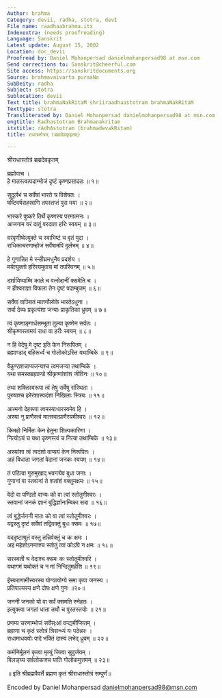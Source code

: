 ```yaml
---
Author: brahma
Category: devii, radha, stotra, devI
File name: raadhaabrahma.itx
Indexextra: (needs proofreading)
Language: Sanskrit
Latest update: August 15, 2002
Location: doc_devii
Proofread by: Daniel Mohanpersad danielmohanpersad98 at msn.com
Send corrections to: Sanskrit@cheerful.com
Site access: https://sanskritdocuments.org
Source: brahmavaivarta puraaNa
SubDeity: radha
Subject: stotra
Sublocation: devii
Text title: brahmaNakRitaM shriiraadhaastotram brahmaNakRitaM
Texttype: stotra
Transliterated by: Daniel Mohanpersad danielmohanpersad98 at msn.com
engtitle: Radhastotram Brahmanakritam
itxtitle: rAdhAstotram (brahmadevakRitam)
title: राधास्तोत्रम् (ब्रह्मदेवकृइतम्)

---
```

  
 श्रीराधास्तोत्रं ब्रह्मदेवकृतम्   
  
ब्रह्मोवाच ।  
हे मातस्त्वत्पदाम्भोजं दृष्टं कृष्णप्रसादतः ॥ १॥  
  
सुदुर्लभं च सर्वेषां भारते च विशेषतः ।  
षष्टिवर्षसहस्राणि तपस्तप्तं पुरा मया ॥ २॥  
  
भास्करे पुष्करे तिर्थे कृष्णस्य परमात्मनः ।  
आजगाम वरं दातुं वरदाता हरिः स्वयम् ॥ ३॥  
  
वरंवृणीष्वेत्युक्ते च स्वाभिष्टं च वृतं मुदा ।  
राधिकाचरणाम्होजं सर्वेषामपि दुर्लभम् ॥ ४॥  
  
हे गुणातित मे स्न्हीघ्रमधुनैव प्रदर्शय ।  
मयेत्युक्तो हरिरयमुवाच मां तपस्विनम् ॥ ५॥  
  
दर्शायिष्याम्मि काले च वत्सेदानीं क्समेति च ।  
न हीश्वराज्ञा विफला तेन दृष्टं पदाम्बुजम् ॥ ६॥  
  
सर्वेषां वाञ्चितं मातर्गोलोके भारतेऽधुना ।  
सर्वा देव्यः प्रकृत्यंशा जन्याः प्राकृतिका ध्रुवम् ॥ ७॥  
  
त्वं कृष्णाङ्गार्धसम्भूता तुल्या कृष्णेन सर्वतः ।  
श्रीकृष्णस्त्वमयं राधा वा हरीः स्वयम् ॥ ८॥  
  
न हि वेदेषु मे दृष्ट इति केन निरूपितम् ।  
ब्रह्माण्डाद्  बहिरूर्ध्वं च गोलोकोऽस्ति यथाम्बिके ॥ ९॥  
  
वैकुण्ठशचाप्यजन्यश्च त्वमजन्या तथाम्बिके ।  
यथा समस्तब्रह्माण्डे श्रीकृष्णांशांश जीविनः ॥ १०॥  
  
तथा शक्तिस्वरूपा त्वं तेषु सर्वेषु संस्थिता ।  
पुरुषाश्च हरेरंशास्वदंशा निखिलाः स्त्रियः ॥ ११॥  
  
आत्मनो देहरूपा त्वमस्याधारस्वमेव हि ।  
अस्या नु प्राणैस्त्वं मातस्वत्प्राणैरयमीश्वरः ॥ १२॥  
  
किमहो निर्मितः केन हेतुना शिल्पकारिणा ।  
नित्योऽयं च यथा कृष्णस्त्वं च नित्या तथाम्बिके ॥ १३॥  
  
अस्यांशा त्वं त्वदंशो वाप्ययं केन निरूपितः ।  
अहं विधाता जगतां वेदानां जनकः स्वयम् ॥ १४॥  
  
तं पठित्वा गुरुमुखाद् भवन्त्येव बुधा जनाः ।  
गुणानां वा स्तवानां ते शतांशं वक्तुमक्षमः ॥ १५॥  
  
वेदो वा पण्दितो वान्यः को वा त्वां स्तोतुमीश्वरः ।  
स्तवानां जनकं ज्ञानं बुद्धिर्ज्ञानाम्बिका सदा ॥ १६॥  
  
त्वं बुद्धेर्जननी मातः को वा त्वां स्तोतुमीश्वरः ।  
यद्वस्तु दृष्टं सर्वेषां तद्विवक्तुं बुधः क्समः ॥ १७॥  
  
यददृष्टाश्रुतं वस्तु तन्निर्वक्तुं च कः क्षमः ।  
अहं महेशोऽनन्तश्च स्तोतुं त्वां कोऽपि  न क्षमः ॥ १८॥  
  
सरस्वती च वेदाश्च क्समः कः स्तोतुमीश्वरि ।  
यथागमं यथोक्तं च न मां निन्दितुमर्हसि ॥ १९॥  
  
ईस्वराणामीस्वरस्य योग्यायोग्ये समा कृपा जनस्य ।  
प्रतिपाल्यस्य क्षणे दोषः क्षणे गुणः ॥२०॥  
  
जननी जनको यो वा सर्वं क्समति स्नेहतः ।  
इत्युक्त्वा जगतां धाता तथौ च पुरतस्तयोः ॥ २१॥  
  
प्रणम्य चरणाम्भोजं सर्वेस्ःआं वन्द्यमीप्सितम् ।  
ब्रह्मणा च कृतं स्तोत्रं त्रिसन्ध्यं यः पठेन्नरः ।  
राधामाधवयोः पादे भक्तिं दास्यं लभेद् ध्रुवम् ॥ २२॥  
  
कर्मनिर्मूलनं कृत्वा मृत्युं जित्वा सुदुर्जयम् ।  
विलङ्घ्य सर्वलोकाश्च याति गोलोकमुत्तमम् ॥ २३॥  
  
॥ इति श्रीब्रह्मवैवर्ते ब्रह्मण कृतं श्रीराधास्तोत्रं सम्पुर्णं॥  
  
  
  
  
Encoded by Daniel Mohanpersad danielmohanpersad98@msn.com  
  
